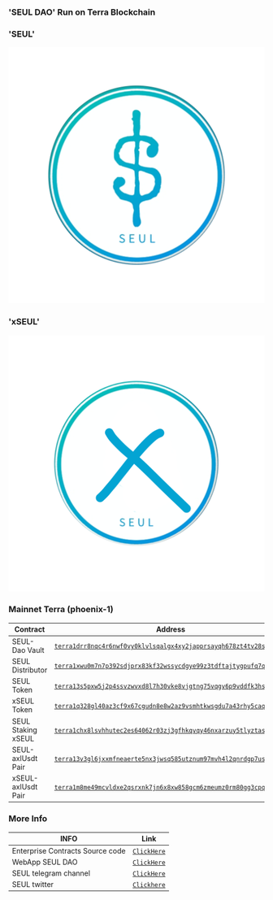 ### 'SEUL DAO' Run on Terra Blockchain

### 'SEUL'
![image.png](https://raw.githubusercontent.com/DAOSEUL/Seuldata/main/seul.png)

### 'xSEUL'
![image.png](https://raw.githubusercontent.com/DAOSEUL/Seuldata/main/xseul.png)


### Mainnet Terra (phoenix-1)

| Contract            | Address   |
| ------------------- | --------- |
| SEUL-Dao Vault      |[`terra1drr8nqc4r6nwf0vy0klvlsqalgx4xy2japprsayqh678zt4tv28sf7atff`](https://terrasco.pe/mainnet/address/terra1drr8nqc4r6nwf0vy0klvlsqalgx4xy2japprsayqh678zt4tv28sf7atff)        |
| SEUL Distributor    | [`terra1xwu0m7n7p392sdjprx83kf32wssycdgye99z3tdftajtygpufq7q868mwg`](https://terrasco.pe/mainnet/address/terra1xwu0m7n7p392sdjprx83kf32wssycdgye99z3tdftajtygpufq7q868mwg)        |
| SEUL Token          | [`terra13s5pxw5j2p4ssvzwvxd8l7h30vke8vjgtng75vqgv6p9vddfk3hskfka0l`](https://terrasco.pe/mainnet/address/terra13s5pxw5j2p4ssvzwvxd8l7h30vke8vjgtng75vqgv6p9vddfk3hskfka0l)        |
| xSEUL Token          | [`terra1q328gl40az3cf9x67cgudn8e8w2az9vsmhtkwsgdu7a43rhy5caqc82yr5`](https://terrasco.pe/mainnet/address/terra1q328gl40az3cf9x67cgudn8e8w2az9vsmhtkwsgdu7a43rhy5caqc82yr5)        |
| SEUL Staking xSEUL          | [`terra1chx8lsvhhutec2es64062r03zj3gfhkqvqy46nxarzuy5tlyztasehwpys`](https://terrasco.pe/mainnet/address/terra1chx8lsvhhutec2es64062r03zj3gfhkqvqy46nxarzuy5tlyztasehwpys)        |
| SEUL-axlUsdt Pair   | [`terra13v3gl6jxxmfneaerte5nx3jwsq585utznum97mvh4l2qnrdgp7usrvr4r8`](https://chainsco.pe/terra2/address/terra13v3gl6jxxmfneaerte5nx3jwsq585utznum97mvh4l2qnrdgp7usrvr4r8#!) |
| xSEUL-axlUsdt Pair   | [`terra1m8me49mcvldxe2qsrxnk7jn6x8xw858gcm6zmeumz0rm80gg3cpq2625cf`](https://chainsco.pe/terra2/address/terra1m8me49mcvldxe2qsrxnk7jn6x8xw858gcm6zmeumz0rm80gg3cpq2625cf#!) |




### More Info

| INFO                | Link         |
| ------------------- | ---------    |
| Enterprise Contracts Source code                           | [`ClickHere`]() |
| WebApp SEUL DAO                            | [`ClickHere`]() |
| SEUL telegram channel                           | [`ClickHere`]() |
| SEUL twitter                           | [`Clickhere`]() |
